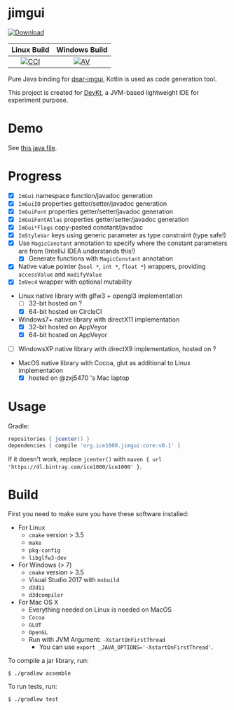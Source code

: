 # jimgui

[ ![Download](https://api.bintray.com/packages/ice1000/ice1000/jimgui/images/download.svg?version=v0.1) ](https://bintray.com/ice1000/ice1000/jimgui/v0.1/link)

Linux Build | Windows Build
:----------:|:-------------:
[![CCI][0]][1]|[![AV][2]][3]

  [0]: https://circleci.com/gh/ice1000/jimgui.svg?style=svg
  [1]: https://circleci.com/gh/ice1000/jimgui
  [2]: https://ci.appveyor.com/api/projects/status/le5v5lne7au0lnn2?svg=true
  [3]: https://ci.appveyor.com/project/ice1000/jimgui

Pure Java binding for [dear-imgui](https://github.com/ocornut/imgui), Kotlin is used as code generation tool.

This project is created for [DevKt](https://github.com/ice1000/dev-kt), a JVM-based lightweight IDE for experiment purpose.

# Demo

See [this java file](core/test/org/ice1000/jimgui/tests/Demo.java).

# Progress

+ [X] `ImGui` namespace function/javadoc generation
+ [X] `ImGuiIO` properties getter/setter/javadoc generation
+ [X] `ImGuiFont` properties getter/setter/javadoc generation
+ [X] `ImGuiFontAtlas` properties getter/setter/javadoc generation
+ [X] `ImGui*Flags` copy-pasted constant/javadoc
+ [X] `ImStyleVar` keys using generic parameter as type constraint (type safe!)
+ [X] Use `MagicConstant` annotation to specify where the constant parameters are from (IntelliJ IDEA understands this!)
  + [X] Generate functions with `MagicConstant` annotation
+ [X] Native value pointer (`bool *`, `int *`, `float *`) wrappers, providing `accessValue` and `modifyValue`
+ [X] `ImVec4` wrapper with optional mutability
+ Linux native library with glfw3 + opengl3 implementation
  + [ ] 32-bit hosted on ?
  + [X] 64-bit hosted on CircleCI
+ Windows7+ native library with directX11 implementation
  + [X] 32-bit hosted on AppVeyor
  + [X] 64-bit hosted on AppVeyor
+ [ ] WindowsXP native library with directX9 implementation, hosted on ?
+ MacOS native library with Cocoa, glut as additional to Linux implementation
  + [X] hosted on @zxj5470 's Mac laptop

# Usage

Gradle:

```groovy
repositories { jcenter() }
dependencies { compile 'org.ice1000.jimgui:core:v0.1' }
```

If it doesn't work, replace `jcenter()` with `maven { url 'https://dl.bintray.com/ice1000/ice1000' }`.

# Build

First you need to make sure you have these software installed:

+ For Linux
	+ `cmake` version \> 3.5
	+ `make`
	+ `pkg-config`
	+ `libglfw3-dev`
+ For Windows (\> 7)
	+ `cmake` version \> 3.5
	+ Visual Studio 2017 with `msbuild`
	+ `d3d11`
	+ `d3dcompiler`
+ For Mac OS X
	+ Everything needed on Linux is needed on MacOS
	+ `Cocoa`
	+ `GLUT`
	+ `OpenGL`
	+ Run with JVM Argument: `-XstartOnFirstThread`
		+ You can use `export _JAVA_OPTIONS='-XstartOnFirstThread'`.

To compile a jar library, run:

```
$ ./gradlew assemble
```

To run tests, run:

```
$ ./gradlew test
```
